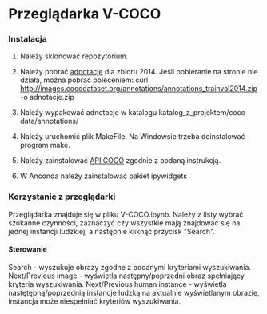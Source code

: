 # Przeglądarka V-COCO


### Instalacja
1. Należy sklonować repozytorium.

2. Należy pobrać <a href=https://cocodataset.org/#download/>adnotacje</a> dla zbioru 2014. Jeśli pobieranie na stronie nie działa, można pobrać poleceniem:
curl http://images.cocodataset.org/annotations/annotations_trainval2014.zip -o adnotacje.zip

3. Należy wypakować adnotacje w katalogu katalog_z_projektem/coco-data/annotations/

3. Należy uruchomić plik MakeFile. Na Windowsie trzeba doinstalować program make.
    
4. Należy zainstalować <a href=https://github.com/philferriere/cocoapi/>API COCO</a> zgodnie z podaną instrukcją.

5. W Anconda należy zainstalować pakiet ipywidgets


### Korzystanie z przeglądarki

Przeglądarka znajduje się w pliku V-COCO.ipynb.
Należy z listy wybrać szukanne czynności, zaznaczyć czy wszystkie mają znajdować się na jednej instancji ludzkiej, a następnie kliknąć przycisk "Search".

#### Sterowanie
Search - wyszukuje obrazy zgodne z podanymi kryteriami wyszukiwania.
Next/Previous image - wyświetla następny/poprzedni obraz spełniający kryteria wyszukiwania.
Next/Previous human instance - wyświetla nastętępną/poprzednią instancje ludzką na aktualnie wyświetlanym obrazie, instancja może niespełniać kryteriów wyszukiwania.
